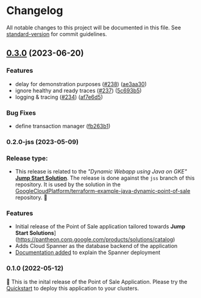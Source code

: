 # Changelog

All notable changes to this project will be documented in this file. See [standard-version](https://github.com/conventional-changelog/standard-version) for commit guidelines.


## [0.3.0](https://github.com/mokkapps/changelog-generator-demo/compare/v0.2.0-jss...v0.3.0) (2023-06-20)


### Features

* delay for demonstration purposes ([#238](https://github.com/GoogleCloudPlatform/point-of-sale/issues/238)) ([ae3aa30](https://github.com/mokkapps/changelog-generator-demo/commits/ae3aa30d18ef46fd409c06f09065f511bdff46fe))
* ignore healthy and ready traces ([#237](https://github.com/GoogleCloudPlatform/point-of-sale/issues/237)) ([5c693b5](https://github.com/mokkapps/changelog-generator-demo/commits/5c693b56a94bad98b0e83091ed40f35095dbcd53))
* logging & tracing ([#234](https://github.com/GoogleCloudPlatform/point-of-sale/issues/234)) ([af7e6d5](https://github.com/mokkapps/changelog-generator-demo/commits/af7e6d5aeb1ef93b0d3a731240c95d3d4cad2972))


### Bug Fixes

* define transaction manager ([fb263b1](https://github.com/mokkapps/changelog-generator-demo/commits/fb263b16e6fd5142817f8988cb0aa0d4ca3589ff))

### 0.2.0-jss (2023-05-09)

### Release type:
- This release is related to the _"Dynamic Webapp using Java on GKE"_
  [**Jump Start Solution**](https://pantheon.corp.google.com/products/solutions/catalog).
  The release is done against the `jss` branch of this repository. It is used
  by the solution in the
  [GoogleCloudPlatform/terraform-example-java-dynamic-point-of-sale](https://github.com/GoogleCloudPlatform/terraform-example-java-dynamic-point-of-sale)
  repository. 🦕


### Features

* Initial release of the Point of Sale application tailored towards
  **Jump Start Solutions**](https://pantheon.corp.google.com/products/solutions/catalog)
* Adds Cloud Spanner as the database backend of the application
* [Documentation added](https://github.com/GoogleCloudPlatform/point-of-sale/blob/jss/docs/spanner.md)
  to explain the Spanner deployment


### 0.1.0 (2022-05-12)

🍔 This is the inital release of the Point of Sale Application. Please try the [Quickstart](/docs/quickstart.md) to deploy this application to your clusters.
